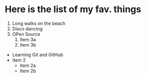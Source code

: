 # Here is the list of my fav. things
1. Long walks on the beach
2. Disco dancing
3. OPen Source
   1. Item 3a
   2. Item 3b
* Learning Git and GitHub
* Item 2
  * Item 2a
  * Item 2b
